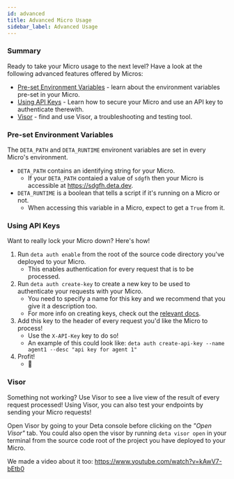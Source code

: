 ```yaml
---
id: advanced
title: Advanced Micro Usage
sidebar_label: Advanced Usage
---
```


### Summary

Ready to take your Micro usage to the next level? Have a look at the following advanced features offered by Micros:

 * [Pre-set Environment Variables](micros/advanced/#pre-set-environment-variables) - learn about the environment variables pre-set in your Micro.
 * [Using API Keys](micros/advanced/#using-api-keys) - Learn how to secure your Micro and use an API key to authenticate therewith.
 * [Visor](micros/advanced/#visor) - find and use Visor, a troubleshooting and testing tool.

### Pre-set Environment Variables

The `DETA_PATH` and `DETA_RUNTIME` environent variables are set in every Micro's environment. 
 * `DETA_PATH` contains an identifying string for your Micro.
    * If your `DETA_PATH` contaied a value of `sdgfh` then your Micro is accessible at https://sdgfh.deta.dev.
 * `DETA_RUNTIME` is a boolean that tells a script if it's running on a Micro or not.
    * When accessing this variable in a Micro, expect to get a `True` from it. 

### Using API Keys

Want to really lock your Micro down? Here's how!

 1. Run `deta auth enable` from the root of the source code directory you've deployed to your Micro.
    * This enables authentication for every request that is to be processed.
 2. Run `deta auth create-key` to create a new key to be used to authenticate your requests with your Micro.
    * You need to specify a name for this key and we recommend that you give it a description too. 
    * For more info on creating keys, check out the [relevant docs](https://docs.deta.sh/docs/cli/commands/#deta-auth-create-api-key).
 3. Add this key to the header of every request you'd like the Micro to process! 
    * Use the `X-API-Key` key to do so!
    * An example of this could look like: `deta auth create-api-key --name agent1 --desc "api key for agent 1"`
 5. Profit!
    * 🤑

### Visor

Something not working? Use Visor to see a live view of the result of every request processed! Using Visor, you can also test your endpoints by sending your Micro requests!

Open Visor by going to your Deta console before clicking on the _"Open Visor"_ tab. You could also open the visor by running `deta visor open` in your terminal from the source code root of the project you have deployed to your Micro.

We made a video about it too: https://www.youtube.com/watch?v=kAwV7-bEtb0
